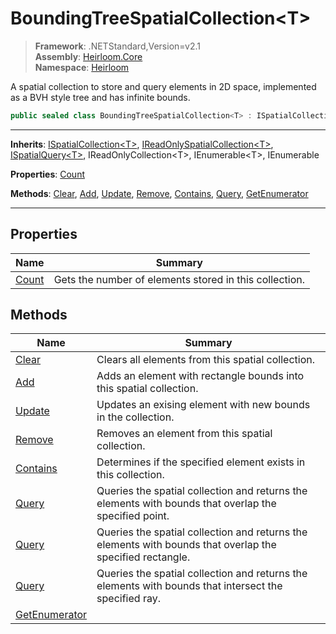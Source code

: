 # BoundingTreeSpatialCollection\<T>

> **Framework**: .NETStandard,Version=v2.1  
> **Assembly**: [Heirloom.Core][0]  
> **Namespace**: [Heirloom][0]  

A spatial collection to store and query elements in 2D space, implemented as a BVH style tree and has infinite bounds.

```cs
public sealed class BoundingTreeSpatialCollection<T> : ISpatialCollection<T>, IReadOnlySpatialCollection<T>, ISpatialQuery<T>, IReadOnlyCollection<T>, IEnumerable<T>, IEnumerable
```

--------------------------------------------------------------------------------

**Inherits**: [ISpatialCollection\<T>][1], [IReadOnlySpatialCollection\<T>][2], [ISpatialQuery\<T>][3], IReadOnlyCollection\<T>, IEnumerable\<T>, IEnumerable

**Properties**: [Count][4]

**Methods**: [Clear][5], [Add][6], [Update][7], [Remove][8], [Contains][9], [Query][10], [GetEnumerator][11]

--------------------------------------------------------------------------------

## Properties

| Name       | Summary                                                |
|------------|--------------------------------------------------------|
| [Count][4] | Gets the number of elements stored in this collection. |

## Methods

| Name                | Summary                                                                                                   |
|---------------------|-----------------------------------------------------------------------------------------------------------|
| [Clear][5]          | Clears all elements from this spatial collection.                                                         |
| [Add][6]            | Adds an element with rectangle bounds into this spatial collection.                                       |
| [Update][7]         | Updates an exising element with new bounds in the collection.                                             |
| [Remove][8]         | Removes an element from this spatial collection.                                                          |
| [Contains][9]       | Determines if the specified element exists in this collection.                                            |
| [Query][10]         | Queries the spatial collection and returns the elements with bounds that overlap the specified point.     |
| [Query][10]         | Queries the spatial collection and returns the elements with bounds that overlap the specified rectangle. |
| [Query][10]         | Queries the spatial collection and returns the elements with bounds that intersect the specified ray.     |
| [GetEnumerator][11] |                                                                                                           |

[0]: ../Heirloom.Core.md
[1]: Heirloom.ISpatialCollection[T].md
[2]: Heirloom.IReadOnlySpatialCollection[T].md
[3]: Heirloom.ISpatialQuery[T].md
[4]: Heirloom.BoundingTreeSpatialCollection[T].Count.md
[5]: Heirloom.BoundingTreeSpatialCollection[T].Clear.md
[6]: Heirloom.BoundingTreeSpatialCollection[T].Add.md
[7]: Heirloom.BoundingTreeSpatialCollection[T].Update.md
[8]: Heirloom.BoundingTreeSpatialCollection[T].Remove.md
[9]: Heirloom.BoundingTreeSpatialCollection[T].Contains.md
[10]: Heirloom.BoundingTreeSpatialCollection[T].Query.md
[11]: Heirloom.BoundingTreeSpatialCollection[T].GetEnumerator.md
